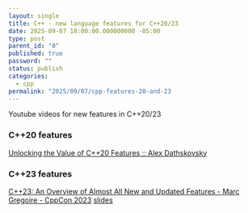 ```yaml
---
layout: single
title: C++ - new language features for C++20/23
date: 2025-09-07 18:00:00.000000000 -05:00
type: post
parent_id: "0"
published: true
password: ""
status: publish
categories:
  - cpp
permalink: "2025/09/07/cpp-features-20-and-23
---
```


Youtube videos for new features in C++20/23

### C++20 features
[Unlocking the Value of C++20 Features :: Alex Dathskovsky](https://www.youtube.com/watch?v=3noLqy_WQQ8&t=1302s)

### C++23 features
[C++23: An Overview of Almost All New and Updated Features - Marc Gregoire - CppCon 2023](https://www.youtube.com/watch?v=Cttb8vMuq-Y)
[slides](https://www.nuonsoft.com/blog/2023/12/29/slides-of-my-presentation-at-cppcon-2023-c23-an-overview-of-almost-all-new-and-updated-features/)
